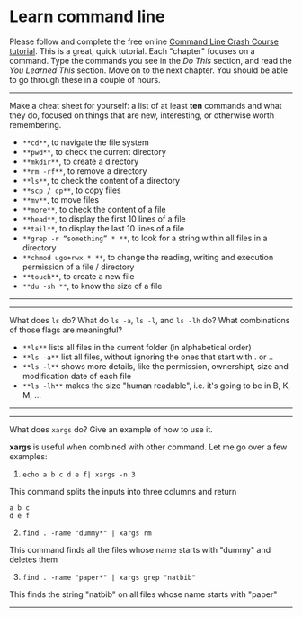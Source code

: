 # Learn command line

Please follow and complete the free online [Command Line Crash Course
tutorial](http://cli.learncodethehardway.org/book/). This is a great,
quick tutorial. Each "chapter" focuses on a command. Type the commands
you see in the _Do This_ section, and read the _You Learned This_
section. Move on to the next chapter. You should be able to go through
these in a couple of hours.


---

Make a cheat sheet for yourself: a list of at least **ten** commands and what they do, focused on things that are new, interesting, or otherwise worth remembering.


* `**cd**`, to navigate the file system
* `**pwd**`, to check the current directory
* `**mkdir**`, to create a directory
* `**rm -rf**`, to remove a directory
* `**ls**`, to check the content of a directory
* `**scp / cp**`, to copy files
* `**mv**`, to move files
* `**more**`, to check the content of a file
* `**head**`, to display the first 10 lines of a file
* `**tail**`, to display the last 10 lines of a file
* `**grep -r “something” * **`, to look for a string within all files in a directory
* `**chmod ugo+rwx * **`, to change the reading, writing and execution permission of a file / directory
* `**touch**`, to create a new file
* `**du -sh **`, to know the size of a file

---


---

What does `ls` do? What do `ls -a`, `ls -l`, and `ls -lh` do? What combinations of those flags are meaningful?

* `**ls**` lists all files in the current folder (in alphabetical order)
* `**ls -a**` list all files, without ignoring the ones that start with . or ..
* `**ls -l**` shows more details, like the permission, ownershipt, size and modification date of each file
* `**ls -lh**` makes the size "human readable", i.e. it's going to be in B, K, M, ...

---


---

What does `xargs` do? Give an example of how to use it.

**xargs** is useful when combined with other command. Let me go over a few examples:

1. `echo a b c d e f| xargs -n 3`


This command splits the inputs into three columns and return
```
a b c
d e f
```

2. `find . -name "dummy*" | xargs rm`


This command finds all the files whose name starts with "dummy" and deletes them

3. `find . -name "paper*" | xargs grep "natbib"`


This finds the string "natbib" on all files whose name starts with "paper"

---


